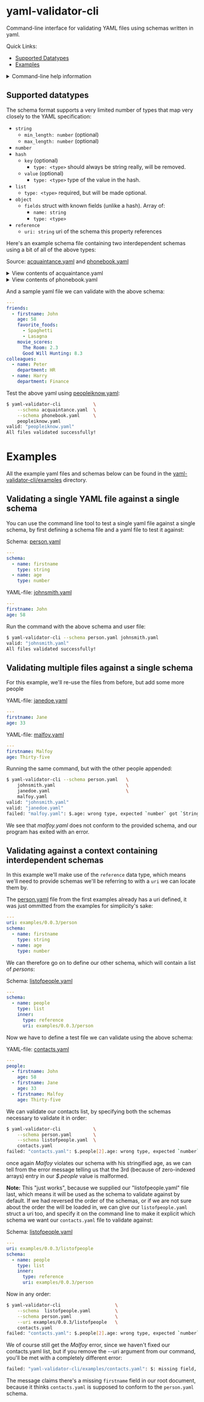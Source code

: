 # yaml-validator-cli
Command-line interface for validating YAML files using schemas written in yaml.

Quick Links:
* [Supported Datatypes](#supported-datatypes)
* [Examples](#examples)

<details><summary>Command-line help information</summary>
<p>

```
yaml-validator-cli 0.0.2
    Command-line interface to the yaml-validator library.
    Use it to validate YAML files against a context of any number of cross-referencing schema files.
    The schema format is proprietary, and does not offer compatibility with any other known YAML tools

USAGE:
    yaml-validator-cli [OPTIONS] [--] [files]...

FLAGS:
    -h, --help       Prints help information
    -V, --version    Prints version information

OPTIONS:
    -s, --schema <schemas>...     Schemas to include in context to validate against. Schemas are added in order, but do
                                  not validate references to other schemas upon loading.
    -u, --uri <uri>               URI of the schema to validate the files against. If not supplied, the last schema
                                  added will be used for validation.

ARGS:
    <files>...    Files to validate against the selected schemas.
```
</p></details>

## Supported datatypes
The schema format supports a very limited number of types that map very closely to the YAML specification:

 * `string`
    * `min_length: number` (optional)
    * `max_length: number` (optional)
 * `number`
 * `hash`
    * `key` (optional)
       * `type: <type>` should always be string really, will be removed.
    * `value` (optional)
       * `type: <type>` type of the value in the hash.
 * `list`
    * `type: <type>` required, but will be made optional.
 * `object`
    * `fields` struct with known fields (unlike a hash). Array of:
       * `name: string`
       * `type: <type>`
 * `reference`
    * `uri: string` uri of the schema this property references

Here's an example schema file containing two interdependent schemas using a bit of all of the above types:

Source: [acquaintance.yaml](yaml-validator-cli/examples/acquaintance.yaml) and [phonebook.yaml](yaml-validator-cli/examples/phonebook.yaml)
<details><summary>View contents of acquaintance.yaml</summary>
<p>

```yaml
---
uri: examples/0.0.3/acquaintance
schema:
  - name: firstname
    type: string
    max_length: 20
  - name: age
    type: number
  - name: favorite_foods
    type: list
    inner:
      type: string
  - name: movie_scores
    type: hash
    value:
      type: number
```
</p></details>

<details><summary>View contents of phonebook.yaml</summary>
<p>

```yaml
---
uri: examples/0.0.3/phonebook
schema:
  - name: friends
    type: list
    inner:
      type: reference
      uri: examples/0.0.3/acquaintance
  - name: colleagues
    type: list
    inner: 
      type: object
      fields:
        - name: name
          type: string
        - name: department
          type: string
```
</p></details>

And a sample yaml file we can validate with the above schema:
```yaml
---
friends:
  - firstname: John
    age: 58
    favorite_foods:
      - Spaghetti
      - Lasagna
    movie_scores:
      The Room: 2.3
      Good Will Hunting: 8.3
colleagues:
  - name: Peter
    department: HR
  - name: Harry
    department: Finance
```
Test the above yaml using [peopleiknow.yaml](yaml-validator-cli/examples/peopleiknow.yaml):
```bash
$ yaml-validator-cli            \
    --schema acquaintance.yaml  \
    --schema phonebook.yaml     \
    peopleiknow.yaml
valid: "peopleiknow.yaml"
All files validated successfully!
```

# Examples
All the example yaml files and schemas below can be found in the [yaml-validator-cli/examples](yaml-validator-cli/examples/) directory.
## Validating a single YAML file against a single schema
You can use the command line tool to test a single yaml file against a single schema, by first defining a schema file and a yaml file to test it against:

Schema: [person.yaml](yaml-validator-cli/examples/person.yaml)
```yaml
---
schema:
  - name: firstname
    type: string
  - name: age
    type: number
```

YAML-file: [johnsmith.yaml](yaml-validator-cli/examples/johnsmith.yaml)
```yaml
---
firstname: John
age: 58
```
Run the command with the above schema and user file:
```bash
$ yaml-validator-cli --schema person.yaml johnsmith.yaml
valid: "johnsmith.yaml"
All files validated successfully!
```

## Validating multiple files against a single schema
For this example, we'll re-use the files from before, but add some more people

YAML-file: [janedoe.yaml](yaml-validator-cli/examples/janedoe.yaml)
```yaml
---
firstname: Jane
age: 33
```

YAML-file: [malfoy.yaml](yaml-validator-cli/examples/malfoy.yaml)
```yaml
---
firstname: Malfoy
age: Thirty-five
```
Running the same command, but with the other people appended:
```bash
$ yaml-validator-cli --schema person.yaml   \
    johnsmith.yaml                          \
    janedoe.yaml                            \
    malfoy.yaml
valid: "johnsmith.yaml"
valid: "janedoe.yaml"
failed: "malfoy.yaml": $.age: wrong type, expected `number` got `String("Thirty-five")`
```
We see that *malfoy.yaml* does not conform to the provided schema, and our program has exited with an error.

## Validating against a context containing interdependent schemas
In this example we'll make use of the `reference` data type, which means we'll need to provide schemas we'll be referring to with a `uri` we can locate them by.

The [person.yaml](yaml-validator-cli/examples/person.yaml) file from the first examples already has a uri defined, it was just ommitted from the examples for simplicity's sake:
```yaml
---
uri: examples/0.0.3/person
schema:
  - name: firstname
    type: string
  - name: age
    type: number
```
We can therefore go on to define our other schema, which will contain a list of *persons*:

Schema: [listofpeople.yaml](yaml-validator-cli/examples/listofpeople.yaml)
```yaml
---
schema:
  - name: people
    type: list
    inner:
      type: reference
      uri: examples/0.0.3/person
```

Now we have to define a test file we can validate using the above schema:

YAML-file: [contacts.yaml](yaml-validator-cli/examples/contacts.yaml)
```yaml
---
people:
  - firstname: John
    age: 58
  - firstname: Jane
    age: 33
  - firstname: Malfoy
    age: Thirty-five
```
We can validate our contacts list, by specifying both the schemas necessary to validate it in order:

```bash
$ yaml-validator-cli            \
    --schema person.yaml        \
    --schema listofpeople.yaml  \
    contacts.yaml
failed: "contacts.yaml": $.people[2].age: wrong type, expected `number` got `String("Thirty-five")`
```
once again *Malfoy* violates our schema with his stringified age, as we can tell from the error message telling us that the 3rd (because of zero-indexed arrays) entry in our *$.people* value is malformed.

**Note:** This "just works", because we supplied our "listofpeople.yaml" file last, which means it will be used as the schema to validate against by default. If we had reversed the order of the schemas, or if we are not sure about the order the will be loaded in, we can give our `listofpeople.yaml` struct a uri too, and specify it on the command line to make it explicit which schema we want our `contacts.yaml` file to validate against:

Schema: [listofpeople.yaml](yaml-validator-cli/examples/listofpeople.yaml)
```yaml
---
uri: examples/0.0.3/listofpeople
schema:
  - name: people
    type: list
    inner:
      type: reference
      uri: examples/0.0.3/person
```
Now in any order:
```bash
$ yaml-validator-cli                    \
    --schema  listofpeople.yaml         \
    --schema person.yaml                \
    --uri examples/0.0.3/listofpeople   \
    contacts.yaml
failed: "contacts.yaml": $.people[2].age: wrong type, expected `number` got `String("Thirty-five")`
```
We of course still get the *Malfoy* error, since we haven't fixed our contacts.yaml list, but if you remove the --uri argument from our command, you'll be met with a completely different error:

```bash
failed: "yaml-validator-cli/examples/contacts.yaml": $: missing field, `firstname` not found
```
The message claims there's a missing `firstname` field in our root document, because it thinks `contacts.yaml` is supposed to conform to the `person.yaml` schema.